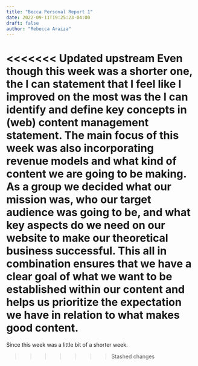 ```yaml
---
title: "Becca Personal Report 1"
date: 2022-09-11T19:25:23-04:00
draft: false
author: "Rebecca Araiza"
---
```

<<<<<<< Updated upstream
Even though this week was a shorter one, the **I can** statement that I feel like I improved on the most was the **I can identify and define key concepts in (web) content management** statement. The main focus of this week was also incorporating revenue models and what kind of content we are going to be making. As a group we decided what our mission was, who our target audience was going to be, and what key aspects do we need on our website to make our theoretical business successful. This all in combination ensures that we have a clear goal of what we want to be established within our content and helps us prioritize the expectation we have in relation to what makes good content.
=======
Since this week was a little bit of a shorter week.
>>>>>>> Stashed changes
